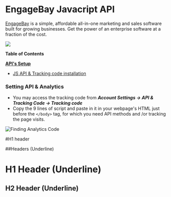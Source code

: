 # EngageBay Javacript API
 [EngageBay](https://www.engagebay.com "EngageBay") is a simple, affordable all-in-one marketing and sales software built for growing businesses. Get the power of an enterprise software at a fraction of the cost.

![](https://raw.githubusercontent.com/peteraccountbox/tracking_code_api/master/engagebay-logo2.png)

**Table of Contents**

**[API's Setup](#setting-api--analytics)**
  * [JS API & Tracking code installation](#setting-api--analytics)
  
### Setting API & Analytics
- You may access the tracking code from ***Account Settings ->  API & Tracking Code -> Tracking code***
- Copy the 9 lines of script and paste in it in your webpage's HTML just before the ```</body>``` tag, for which you need API methods and /or tracking the page visits.

![Finding Analytics Code](https://raw.githubusercontent.com/peteraccountbox/tracking_code_api/master/api-code2.jpg)



#H1 header

##Headers (Underline)

H1 Header (Underline)
=============

H2 Header (Underline)
-------------
